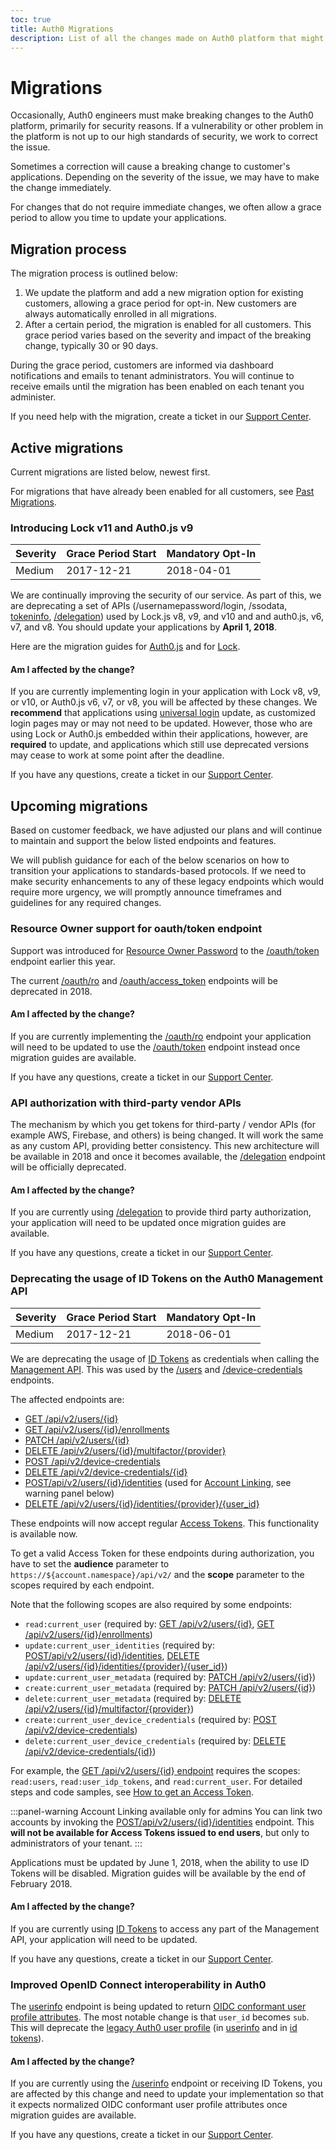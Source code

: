 ```yaml
---
toc: true
title: Auth0 Migrations
description: List of all the changes made on Auth0 platform that might affect customers
---
```


# Migrations

Occasionally, Auth0 engineers must make breaking changes to the Auth0 platform, primarily for security reasons. If a vulnerability or other problem in the platform is not up to our high standards of security, we work to correct the issue.

Sometimes a correction will cause a breaking change to customer's applications. Depending on the severity of the issue, we may have to make the change immediately.

For changes that do not require immediate changes, we often allow a grace period to allow you time to update your applications.

## Migration process

The migration process is outlined below:

1. We update the platform and add a new migration option for existing customers, allowing a grace period for opt-in. New customers are always automatically enrolled in all migrations.
2. After a certain period, the migration is enabled for all customers. This grace period varies based on the severity and impact of the breaking change, typically 30 or 90 days.

During the grace period, customers are informed via dashboard notifications and emails to tenant administrators. You will continue to receive emails until the migration has been enabled on each tenant you administer.

If you need help with the migration, create a ticket in our [Support Center](${env.DOMAIN_URL_SUPPORT}).

## Active migrations

Current migrations are listed below, newest first. 

For migrations that have already been enabled for all customers, see [Past Migrations](/migrations/past-migrations).

### Introducing Lock v11 and Auth0.js v9

| Severity | Grace Period Start | Mandatory Opt-In|
| --- | --- | --- |
| Medium | 2017-12-21 |  2018-04-01 |

We are continually improving the security of our service. As part of this, we are deprecating a set of APIs (/usernamepassword/login, /ssodata, [tokeninfo](/api/authentication/reference#get-token-info), [/delegation](/api/authentication#delegation)) used by Lock.js v8, v9, and v10 and and auth0.js, v6, v7, and v8. You should update your applications by **April 1, 2018**.

Here are the migration guides for [Auth0.js](/libraries/auth0js/v9/migration-guide) and for [Lock](/libraries/lock/v11/migration-guide).

#### Am I affected by the change?

If you are currently implementing login in your application with Lock v8, v9, or v10, or Auth0.js v6, v7, or v8, you will be affected by these changes. We **recommend** that applications using [universal login](/hosted-pages/login) update, as customized login pages may or may not need to be updated. However, those who are using Lock or Auth0.js embedded within their applications, however, are **required** to update, and applications which still use deprecated versions may cease to work at some point after the deadline.

If you have any questions, create a ticket in our [Support Center](${env.DOMAIN_URL_SUPPORT}).

## Upcoming migrations

Based on customer feedback, we have adjusted our plans and will continue to maintain and support the below listed endpoints and features. 

We will publish guidance for each of the below scenarios on how to transition your applications to standards-based protocols. If we need to make security enhancements to any of these legacy endpoints which would require more urgency, we will promptly announce timeframes and guidelines for any required changes.

### Resource Owner support for oauth/token endpoint

Support was introduced for [Resource Owner Password](/api/authentication#resource-owner-password) to the [/oauth/token](/api/authentication#authorization-code) endpoint earlier this year. 

The current [/oauth/ro](/api/authentication#resource-owner) and [/oauth/access_token](/api/authentication#social-with-provider-s-access-token) endpoints will be deprecated in 2018.

#### Am I affected by the change?

If you are currently implementing the [/oauth/ro](/api/authentication#resource-owner) endpoint your application will need to be updated to use the [/oauth/token](/api/authentication#authorization-code) endpoint instead once migration guides are available.

If you have any questions, create a ticket in our [Support Center](${env.DOMAIN_URL_SUPPORT}).

### API authorization with third-party vendor APIs

The mechanism by which you get tokens for third-party / vendor APIs (for example AWS, Firebase, and others) is being changed. It will work the same as any custom API, providing better consistency. This new architecture will be available in 2018 and once it becomes available, the [/delegation](/api/authentication#delegation) endpoint will be officially deprecated.

#### Am I affected by the change?

If you are currently using [/delegation](/api/authentication#delegation) to provide third party authorization, your application will need to be updated once migration guides are available.

If you have any questions, create a ticket in our [Support Center](${env.DOMAIN_URL_SUPPORT}).

### Deprecating the usage of ID Tokens on the Auth0 Management API

| Severity | Grace Period Start | Mandatory Opt-In|
| --- | --- | --- |
| Medium | 2017-12-21 |  2018-06-01 |

We are deprecating the usage of [ID Tokens](/tokens/id-token) as credentials when calling the [Management API](/api/management/v2#!/Users/post_identities). This was used by the [/users](/api/management/v2#!/Users/get_users_by_id) and [/device-credentials](/api/management/v2#!/Device_Credentials/get_device_credentials) endpoints. 

The affected endpoints are:

- [GET /api/v2/users/{id}](/api/management/v2#!/Users/get_users_by_id)
- [GET /api/v2/users/{id}/enrollments](/api/management/v2#!/Users/get_enrollments)
- [PATCH /api/v2/users/{id}](/api/management/v2#!/Users/patch_users_by_id)
- [DELETE /api/v2/users/{id}/multifactor/{provider}](/api/management/v2#!/Users/delete_multifactor_by_provider)
- [POST /api/v2/device-credentials](/api/management/v2#!/Device_Credentials/post_device_credentials)
- [DELETE /api/v2/device-credentials/{id}](/api/management/v2#!/Device_Credentials/delete_device_credentials_by_id)
- [POST/api/v2/users/{id}/identities](/api/management/v2#!/Users/post_identities) (used for [Account Linking](/link-accounts), see warning panel below)
- [DELETE /api/v2/users/{id}/identities/{provider}/{user_id}](/api/management/v2#!/Users/delete_provider_by_user_id)

These endpoints will now accept regular [Access Tokens](/access-token). This functionality is available now.

To get a valid Access Token for these endpoints during authorization, you have to set the **audience** parameter to `https://${account.namespace}/api/v2/` and the **scope** parameter to the scopes required by each endpoint.

Note that the following scopes are also required by some endpoints:

- `read:current_user` (required by: [GET /api/v2/users/{id}](/api/management/v2#!/Users/get_users_by_id), [GET /api/v2/users/{id}/enrollments](/api/management/v2#!/Users/get_enrollments))
- `update:current_user_identities` (required by: [POST/api/v2/users/{id}/identities](/api/management/v2#!/Users/post_identities), [DELETE /api/v2/users/{id}/identities/{provider}/{user_id}](/api/management/v2#!/Users/delete_provider_by_user_id))
- `update:current_user_metadata` (required by: [PATCH /api/v2/users/{id}](/api/management/v2#!/Users/patch_users_by_id))
- `create:current_user_metadata` (required by: [PATCH /api/v2/users/{id}](/api/management/v2#!/Users/patch_users_by_id))
- `delete:current_user_metadata` (required by: [DELETE /api/v2/users/{id}/multifactor/{provider}](/api/management/v2#!/Users/delete_multifactor_by_provider))
- `create:current_user_device_credentials` (required by: [POST /api/v2/device-credentials](/api/management/v2#!/Device_Credentials/post_device_credentials))
- `delete:current_user_device_credentials` (required by: [DELETE /api/v2/device-credentials/{id}](/api/management/v2#!/Device_Credentials/delete_device_credentials_by_id))

For example, the [GET /api/v2/users/{id} endpoint](/api/management/v2#!/Users/get_users_by_id) requires the scopes: `read:users`, `read:user_idp_tokens`, and `read:current_user`. For detailed steps and code samples, see [How to get an Access Token](/tokens/access-token#how-to-get-an-access-token).

:::panel-warning Account Linking available only for admins
You can link two accounts by invoking the [POST/api/v2/users/{id}/identities](/api/management/v2#!/Users/post_identities) endpoint. This **will not be available for Access Tokens issued to end users**, but only to administrators of your tenant.
:::

Applications must be updated by June 1, 2018, when the ability to use ID Tokens will be disabled. Migration guides will be available by the end of February 2018.

#### Am I affected by the change?

If you are currently using [ID Tokens](/tokens/id-token) to access any part of the Management API, your application will need to be updated.

If you have any questions, create a ticket in our [Support Center](${env.DOMAIN_URL_SUPPORT}).

### Improved OpenID Connect interoperability in Auth0

The [userinfo](/api/authentication#get-user-info) endpoint is being updated to return [OIDC conformant user profile attributes](/user-profile/normalized/oidc). The most notable change is that `user_id` becomes `sub`. This will deprecate the [legacy Auth0 user profile](/user-profile/normalized/auth0) (in [userinfo](/api/authentication#get-user-info) and in [id tokens](/tokens/id-token)).

#### Am I affected by the change?

If you are currently using the [/userinfo](/api/authentication#get-user-info) endpoint or receiving ID Tokens, you are affected by this change and need to update your implementation so that it expects normalized OIDC conformant user profile attributes once migration guides are available.

If you have any questions, create a ticket in our [Support Center](${env.DOMAIN_URL_SUPPORT}).
